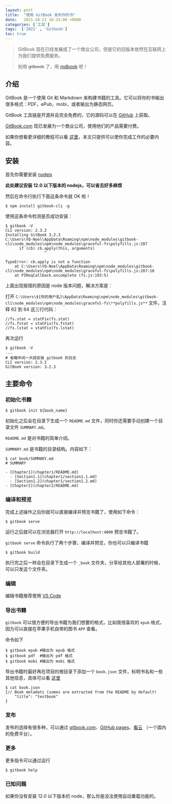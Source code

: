 ```yaml
---
layout: post
title:  "使用 GitBook 发布你的书"
date:   2021-10-21 16:25:00 +0800
categories: ['工具']
tags:  ['2021' , 'Gitbook']
toc: true
---
```


> GitBook 现在已经发展成了一个商业公司，但是它的旧版本依然在互联网上为我们提供免费服务。

> 别用 ~~gitbook~~ 了，用 [mdbook](https://github.com/rust-lang/mdBook) 吧！

## 介绍

GitBook 是一个使用 Git 和 Markdown 来构建书籍的工具。它可以将你的书输出很多格式：PDF，ePub，mobi，或者输出为静态网页。

GitBook 工具链是开源并且完全免费的，它的源码可以在 [GitHub](https://github.com/GitbookIO/gitbook) 上获取。

[GitBook.com](https://www.gitbook.com/) 现已发展为一个商业公司，使用他们的产品需要付费。

如果你想看更详细的教程可以看 [这里](http://www.chengweiyang.cn/gitbook/index.html)，本文只提供可以使你完成工作的必要内容。

## 安装

首先你需要安装 [nodejs](http://nodejs.cn/download/current/) 

**此处建议安装 12.0 以下版本的 nodejs，可以省去好多麻烦**

然后在命令行执行下面这条命令就 OK 啦！

```shell
$ npm install gitbook-cli -g
```

使用这条命令检测是否成功安装：

```shell
$ gitbook -V
CLI version: 2.3.2
Installing GitBook 3.2.3
C:\Users\YQ-Noel\AppData\Roaming\npm\node_modules\gitbook-cli\node_modules\npm\node_modules\graceful-fs\polyfills.js:287
      if (cb) cb.apply(this, arguments)
                 ^

TypeError: cb.apply is not a function
    at C:\Users\YQ-Noel\AppData\Roaming\npm\node_modules\gitbook-cli\node_modules\npm\node_modules\graceful-fs\polyfills.js:287:18
    at FSReqCallback.oncomplete (fs.js:193:5)
```

上面出现报错的原因是 node 版本问题，解决方案是：

打开 `C:\Users\${你的用户名}\AppData\Roaming\npm\node_modules\gitbook-cli\node_modules\npm\node_modules\graceful-fs\**polyfills.js**` 文件，注释 62 到 64 这三行代码：

```
//fs.stat = statFix(fs.stat)
//fs.fstat = statFix(fs.fstat)
//fs.lstat = statFix(fs.lstat)
```

再次运行

```shell
$ gitbook -V
...
# 省略中间一大段安装 gitbook 的日志
CLI version: 2.3.2
GitBook version: 3.2.3
```

## 主要命令

### 初始化书籍

```shell
$ gitbook init ${book_name}
```

初始化之后会在目录下生成一个 `README.md` 文件，同时你还需要手动创建一个目录文件 `SUMMARY.md`。

`README.md` 是对书籍的简单介绍。

`SUMMARY.md` 是书籍的目录结构。内容如下：

```shell
$ cat book/SUMMARY.md 
# SUMMARY

- [Chapter1](chapter1/README.md)
  - [Section1.1](chapter1/section1.1.md)
  - [Section1.2](chapter1/section1.2.md)
- [Chapter2](chapter2/README.md)
```

### 编译和预览

完成上述操作之后你就可以直接编译并预览书籍了，使用如下命令：

```shell
$ gitbook serve
```

运行之后就可以在浏览器打开 `http://localhost:4000` 预览书籍了。

`gitbook serve` 命令执行了两个步骤，编译并预览，你也可以只编译书籍

```shell
$ gitbook build
```

执行完之后一样会在目录下生成一个 `_book` 文件夹，分享给其他人部署的时候，可以只发这个文件夹。

### 编辑

编辑书籍推荐使用 [VS Code](https://code.visualstudio.com/)

### 导出书籍

`gitbook` 可以很方便的导出书籍为我们想要的格式，比如我很喜欢的 `epub` 格式，因为可以直接在苹果手机自带的图书 `APP` 查看。

命令如下
```shell
$ gitbook epub #输出为 epub 格式
$ gitbook pdf  #输出为 pdf 格式
$ gitbook mobi #输出为 mobi 格式
```

导出书籍时最好再在项目的根目录下添加一个 `book.json` 文件，标明书名和一些其他信息，具体可以看 [这里](http://www.chengweiyang.cn/gitbook/customize/book.json.html)

```shell
$ cat book.json
{// Book metadats (somes are extracted from the README by default)
    "title": "testbook"
}
```

### 发布

发布的选择有很多种，可以通过 [gitbook.com](gitbook.com)、[GitHub pages](https://pages.github.com/)、[看云](https://www.kancloud.cn/) （一个国内的免费平台）。

### 更多

更多指令可以通过运行

```shell
$ gitbook help
```

### 已知问题

如果你没有安装 12.0 以下版本的 node，那么你是没法使用自动重载功能的。